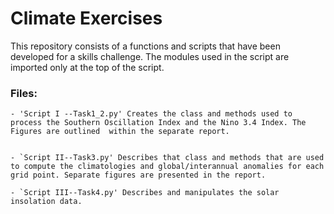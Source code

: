 
# Climate Exercises

This repository consists of a functions and scripts that have been developed for a skills challenge.
The modules used in the script are imported only at the top of the script. 

### Files:

	- 'Script I --Task1_2.py' Creates the class and methods used to process the Southern Oscillation Index and the Nino 3.4 Index. The Figures are outlined  within the separate report. 

	
	- `Script II--Task3.py' Describes that class and methods that are used to compute the climatologies and global/interannual anomalies for each grid point. Separate figures are presented in the report. 
  
  	- `Script III--Task4.py' Describes and manipulates the solar insolation data. 

